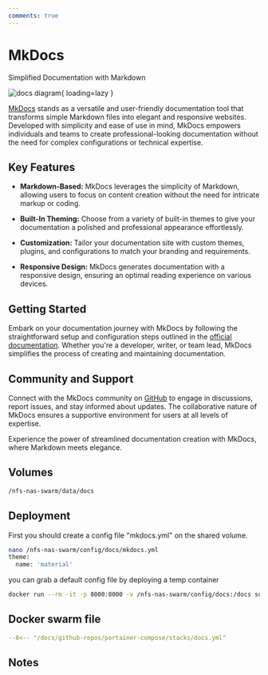 ```yaml
---
comments: true
---
```


# MkDocs

Simplified Documentation with Markdown

![docs diagram](/assets/diagrams/docs.png){ loading=lazy }

[MkDocs](https://www.mkdocs.org/) stands as a versatile and user-friendly documentation tool that transforms simple Markdown files into elegant and responsive websites. Developed with simplicity and ease of use in mind, MkDocs empowers individuals and teams to create professional-looking documentation without the need for complex configurations or technical expertise.

## Key Features

- **Markdown-Based:** MkDocs leverages the simplicity of Markdown, allowing users to focus on content creation without the need for intricate markup or coding.

- **Built-In Theming:** Choose from a variety of built-in themes to give your documentation a polished and professional appearance effortlessly.

- **Customization:** Tailor your documentation site with custom themes, plugins, and configurations to match your branding and requirements.

- **Responsive Design:** MkDocs generates documentation with a responsive design, ensuring an optimal reading experience on various devices.

## Getting Started

Embark on your documentation journey with MkDocs by following the straightforward setup and configuration steps outlined in the [official documentation](https://www.mkdocs.org/). Whether you're a developer, writer, or team lead, MkDocs simplifies the process of creating and maintaining documentation.

## Community and Support

Connect with the MkDocs community on [GitHub](https://github.com/mkdocs/mkdocs) to engage in discussions, report issues, and stay informed about updates. The collaborative nature of MkDocs ensures a supportive environment for users at all levels of expertise.

Experience the power of streamlined documentation creation with MkDocs, where Markdown meets elegance.


## Volumes

```bash
/nfs-nas-swarm/data/docs
```

## Deployment

First you should create a config file "mkdocs.yml" on the shared volume.

```bash
nano /nfs-nas-swarm/config/docs/mkdocs.yml
theme:
  name: 'material'
```

you can grab a default config file by deploying a temp container

```bash
docker run --rm -it -p 8000:8000 -v /nfs-nas-swarm/config/docs:/docs squidfunk/mkdocs-material 
```

## Docker swarm file
``` yaml linenums="1" 
--8<-- "/docs/github-repos/portainer-compose/stacks/docs.yml"
```


## Notes

